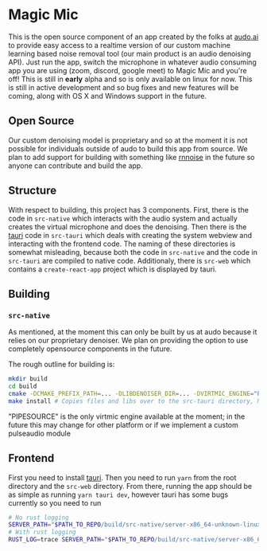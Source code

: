 # Magic Mic

This is the open source component of an app created by the folks at [audo.ai](https://audo.ai/) to provide easy access to a realtime version of our custom machine learning based noise removal tool (our main product is an audio denoising API). Just run the app, switch the microphone in whatever audio consuming app you are using (zoom, discord, google meet) to Magic Mic and you're off! This is still in **early** alpha and so is only available on linux for now. This is still in active development and so bug fixes and new features will be coming, along with OS X and Windows support in the future.

## Open Source
Our custom denoising model is proprietary and so at the moment it is not possible for individuals outside of audo to build this app from source. We plan to add support for building with something like [rnnoise](https://jmvalin.ca/demo/rnnoise/) in the future so anyone can contribute and build the app. 

## Structure
With respect to building, this project has 3 components. First, there is the code in `src-native` which interacts with the audio system and actually creates the virtual microphone and does the denoising. Then there is the [tauri](https://tauri.studio/en/) code in `src-tauri` which deals with creating the system webview and interacting with the frontend code. The naming of these directories is somewhat misleading, because both the code in `src-native` and the code in `src-tauri` are compiled to native code. Additionaly, there is `src-web` which contains a `create-react-app` project which is displayed by tauri. 

## Building
### `src-native`
As mentioned, at the moment this can only be built by us at audo because it relies on our proprietary denoiser. We plan on providing the option to use completely opensource components in the future.

The rough outline for building is:
```sh
mkdir build
cd build
cmake -DCMAKE_PREFIX_PATH=... -DLIBDENOISER_DIR=... -DVIRTMIC_ENGINE="PIPESOURCE" ..
make install # Copies files and libs over to the src-tauri directory, NOT to system directories
```
"PIPESOURCE" is the only virtmic engine available at the moment; in the future this may change for other platform or if we implement a custom pulseaudio module

## Frontend
First you need to install [tauri](https://tauri.studio/en/). Then you need to run `yarn` from the root directory and the `src-web` directory. From there, running the app should be as simple as running `yarn tauri dev`, however tauri has some bugs currently so you need to run
```sh
# No rust logging
SERVER_PATH="$PATH_TO_REPO/build/src-native/server-x86_64-unknown-linux-gnu" yarn tauri dev
# With rust logging
RUST_LOG=trace SERVER_PATH="$PATH_TO_REPO/build/src-native/server-x86_64-unknown-linux-gnu" yarn tauri dev
```
